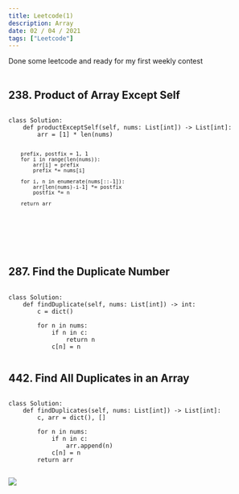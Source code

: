 ```yaml
---
title: Leetcode(1)
description: Array
date: 02 / 04 / 2021
tags: ["Leetcode"]
---
```


Done some leetcode and ready for my first weekly contest
<br/>
<br/>

<h2>238. Product of Array Except Self</h2>
<pre><code class="language-python">
class Solution:
    def productExceptSelf(self, nums: List[int]) -> List[int]:
        arr = [1] * len(nums)

        prefix, postfix = 1, 1
        for i in range(len(nums)):
            arr[i] = prefix
            prefix *= nums[i]

        for i, n in enumerate(nums[::-1]):
            arr[len(nums)-i-1] *= postfix
            postfix *= n

        return arr


</code></pre>
<br/>
<br/>

<h2>287. Find the Duplicate Number</h2>

<pre><code class="language-python">
class Solution:
    def findDuplicate(self, nums: List[int]) -> int:
        c = dict()
        
        for n in nums:
            if n in c:
                return n
            c[n] = n

</code></pre>

<h2>442. Find All Duplicates in an Array</h2>

<pre><code class="language-python">
class Solution:
    def findDuplicates(self, nums: List[int]) -> List[int]:
        c, arr = dict(), []
        
        for n in nums:
            if n in c:
                arr.append(n)
            c[n] = n
        return arr

</code></pre>

<Image layout='fill' src='/image/Blog/20220402-0100/20220402-0001.jpg'></Image><br/>